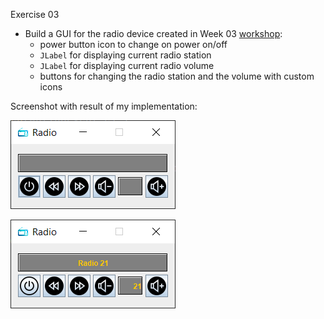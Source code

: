 Exercise 03
- Build a GUI for the radio device created in Week 03 [workshop](https://github.com/Aemilus/Fundamentals_of_JAVA_Programming/tree/master/src/me/academy/javaprogrammer/week03/workshop):
    - power button icon to change on power on/off
    - ``JLabel`` for displaying current radio station
    - ``JLabel`` for displaying current radio volume
    - buttons for changing the radio station and the volume with custom icons
    
Screenshot with result of my implementation:

![Radio GUI off](doc/radio-gui-off.png)

![Radio GUI on](doc/radio-gui-on.png)
